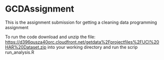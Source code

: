 # GCDAssignment
This is the assignment submission for getting a cleaning data programming assignment

To run the code download and unzip the file: https://d396qusza40orc.cloudfront.net/getdata%2Fprojectfiles%2FUCI%20HAR%20Dataset.zip into your working directory and run the scrip run_analysis.R





